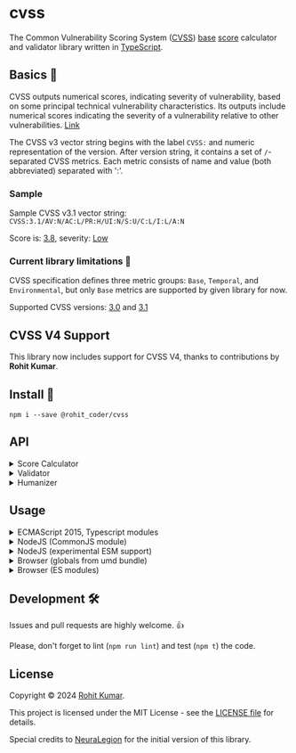 
# cvss

The Common Vulnerability Scoring System ([CVSS](https://www.first.org/cvss/)) [base](https://www.first.org/cvss/specification-document#Base-Metrics) [score](https://www.first.org/cvss/specification-document#1-2-Scoring) calculator and validator library written in [TypeScript](https://www.typescriptlang.org/).

## Basics 🧾

CVSS outputs numerical scores, indicating severity of vulnerability, based on some principal technical vulnerability characteristics.
Its outputs include numerical scores indicating the severity of a vulnerability relative to other vulnerabilities. [Link](https://www.first.org/cvss/v3.1/specification-document#Introduction)

The CVSS v3 vector string begins with the label `CVSS:` and numeric representation of the version.
After version string, it contains a set of `/`-separated CVSS metrics.
Each metric consists of name and value (both abbreviated) separated with ':'.

### Sample

Sample CVSS v3.1 vector string: `CVSS:3.1/AV:N/AC:L/PR:H/UI:N/S:U/C:L/I:L/A:N`

Score is: [3.8](https://www.first.org/cvss/calculator/3.1#CVSS:3.1/AV:N/AC:L/PR:H/UI:N/S:U/C:L/I:L/A:N), severity: [Low](https://www.first.org/cvss/calculator/3.1#CVSS:3.1/AV:N/AC:L/PR:H/UI:N/S:U/C:L/I:L/A:N)

### Current library limitations 🚧

CVSS specification defines three metric groups: `Base`, `Temporal`, and `Environmental`, but only `Base` metrics are supported by given library for now.

Supported CVSS versions: [3.0](https://www.first.org/cvss/v3-0/) and [3.1](https://www.first.org/cvss/v3-1/)

## CVSS V4 Support

This library now includes support for CVSS V4, thanks to contributions by **Rohit Kumar**. 

## Install 🚀

`npm i --save @rohit_coder/cvss`

## API

<details>
<summary>Score Calculator</summary>

`calculateBaseScore(cvssString): number`

Calculates [Base Score](https://www.first.org/cvss/v3.1/specification-document#7-1-Base-Metrics-Equations),
which depends on sub-formulas for Impact Sub-Score (ISS), Impact, and Exploitability,

`calculateIss(metricsMap): number`

Calculates [Impact Sub-Score (ISS)](https://www.first.org/cvss/v3.1/specification-document#7-1-Base-Metrics-Equations)

`calculateImpact(metricsMap, iss): number`

Calculates [Impact](https://www.first.org/cvss/v3.1/specification-document#7-1-Base-Metrics-Equations)

`calculateExploitability(metricsMap): number`

Calculates [Exploitability](https://www.first.org/cvss/v3.1/specification-document#7-1-Base-Metrics-Equations)

</details>

<details>
<summary>Validator</summary>

`validate(cvssString): void`

Throws an Error if given CVSS string is either invalid or unsupported.

Error contains verbose message with error details. Sample error messages:

- CVSS vector must start with "CVSS:"
- Invalid CVSS string. Example: CVSS:3.0/AV:A/AC:H/PR:H/UI:R/S:U/C:N/I:N/A:L
- Unsupported CVSS version: 2.0. Only 3.0, 3.1, and 4.0 are supported
- Duplicated metric: "AC:L"
- Missing mandatory CVSS base metric C (Confidentiality)
- Unknown CVSS metric "X". Allowed metrics: AV, AC, PR, UI, S, C, I, A
- Invalid value for CVSS metric PR (Privileges Required): Y. Allowed values: N (None), L (Low), H (High)
</details>

<details>
<summary>Humanizer</summary>

`humanizeBaseMetric(metric)`

Return un-abbreviated metric name: e.g. 'Confidentiality' for input 'C'

`humanizeBaseMetricValue(value, metric)`

Return un-abbreviated metric value: e.g. 'Network' for input ('AV', 'N')

</details>

## Usage

<details>
<summary>ECMAScript 2015, Typescript modules</summary>

```
import { calculateBaseScore } from '@rohit_coder/cvss';

console.log('score: ', calculateBaseScore('CVSS:3.0/AV:N/AC:L/PR:N/UI:N/S:C/C:H/I:N/A:N'));
```

</details>

<details>
<summary>NodeJS (CommonJS module)</summary>

```
const cvss = require('@rohit_coder/cvss');

console.log(cvss.calculateBaseScore('CVSS:3.0/AV:N/AC:L/PR:N/UI:N/S:C/C:H/I:N/A:N'));
```

</details>

<details>

<summary>NodeJS (experimental ESM support)</summary>

`usage.mjs` file:

```
import cvss from '@rohit_coder/cvss';

console.log(cvss.calculateBaseScore('CVSS:3.0/AV:N/AC:L/PR:N/UI:N/S:C/C:H/I:N/A:N'));
```

Running: `node --experimental-modules ./usage.mjs`

</details>

<details>
<summary>Browser (globals from umd bundle)</summary>

```
<script src="./node_modules/@rohit_coder/cvss/dist/bundle.umd.js"></script>
<script>
  alert(`Score: ${cvss.calculateBaseScore('CVSS:3.0/AV:N/AC:L/PR:N/UI:N/S:C/C:H/I:N/A:N')}`);
</script>
```

</details>

<details>
<summary>Browser (ES modules)</summary>

```
<script type="module">
  import { calculateBaseScore } from './node_modules/@rohit_coder/cvss/dist/bundle.es.js';
  alert(`Score: ${calculateBaseScore('CVSS:3.0/AV:N/AC:L/PR:N/UI:N/S:C/C:H/I:N/A:N')}`);
</script>
```

</details>

## Development 🛠

Issues and pull requests are highly welcome. 👍

Please, don't forget to lint (`npm run lint`) and test (`npm t`) the code.

## License

Copyright © 2024 [Rohit Kumar](https://github.com/rohitcoder).

This project is licensed under the MIT License - see the [LICENSE file](LICENSE) for details.

Special credits to [NeuraLegion](https://github.com/NeuraLegion) for the initial version of this library.
